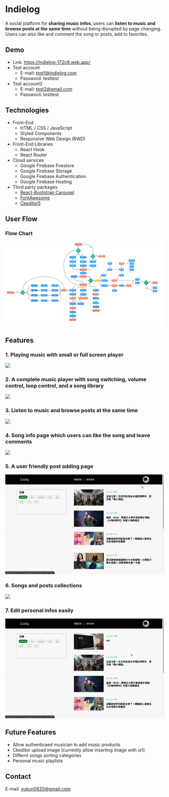 # Indielog

A social platform for **sharing music infos**, users can **listen to music and browse posts at the same time** without being disrupted by page changing. Users can also like and comment the song or posts, add to favorites.  

## Demo
- Link: https://indielog-172c8.web.app/
- Test account
    - E-mail: test1@indielog.com
    - Password: testtest
- Test account2
    - E-mail: test2@gmail.com
    - Password: testtest

## Technologies
- Front-End
    - HTML / CSS / JavaScript
    - Styled Components
    - Responsive Web Design (RWD)
- Front-End Libraries
    - React Hook
    - React Router
- Cloud services
    - Google Firebase Firestore
    - Google Firebase Storage
    - Google Firebase Authentication
    - Google Firebase Hosting
- Third party packages
    - [React-Bootstrap Carousel](https://react-bootstrap.github.io/)
    - [FontAwesome](https://fontawesome.com/)
    - [Ckeditor5](https://ckeditor.com/ckeditor-5/)

## User Flow
### Flow Chart
![](https://github.com/ykf2020/Indielog/blob/master/README/flowchart.png?raw=true)

## Features
### 1. Playing music with small or full screen player
![](https://github.com/ykf2020/Indielog/blob/master/README/001.gif?raw=true)

### 2. A complete music player with song switching, volume control, loop control, and a song library
![](https://github.com/ykf2020/Indielog/blob/master/README/002.gif?raw=true)

### 3. Listen to music and browse posts at the same time
![](https://github.com/ykf2020/Indielog/blob/master/README/003.gif?raw=true)

### 4. Song info page which users can like the song and leave comments
![](https://github.com/ykf2020/Indielog/blob/master/README/004.gif?raw=true)

### 5. A user friendly post adding page
![](https://github.com/ykf2020/Indielog/blob/master/README/005.gif?raw=true)

### 6. Songs and posts collections
![](https://github.com/ykf2020/Indielog/blob/master/README/006.gif?raw=true)

### 7. Edit personal infos easily
![](https://github.com/ykf2020/Indielog/blob/master/README/007.gif?raw=true)


## Future Features
- Allow authenticaed musician to add music products
- Ckeditor upload image (currently allow inserting image with url)
- Differnt songs sorting categories
- Personal music playlists

## Contact
E-mail: yukun0620@gmail.com
